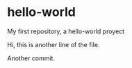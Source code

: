 # hello-world
My first repository, a hello-world proyect

Hi, this is another line of the file.

Another commit.
